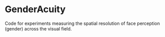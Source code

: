 # GenderAcuity
Code for experiments measuring the spatial resolution of face perception (gender) across the visual field. 

